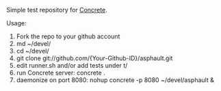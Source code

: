 Simple test repository for [Concrete](https://github.com/ryankee/concrete).

Usage:

1. Fork the repo to your github account
2. md ~/devel/
3. cd ~/devel/
4. git clone git://github.com/{Your-Github-ID}/asphault.git
5. edit runner.sh and/or add tests under t/
6. run Concrete server: concrete .
7. daemonize on port 8080: nohup concrete -p 8080 ~/devel/asphault &
